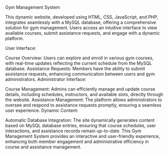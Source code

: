 Gym Management System

This dynamic website, developed using HTML, CSS, JavaScript, and PHP, integrates seamlessly with a MySQL database, offering a comprehensive solution for gym management. Users access an intuitive interface to view available courses, submit assistance requests, and engage with a dynamic platform.

User Interface:

Course Overview: Users can explore and enroll in various gym courses, with real-time updates reflecting the current schedule from the MySQL database.
Assistance Requests: Members have the ability to submit assistance requests, enhancing communication between users and gym administrators.
Administrator Interface:

Course Management: Admins can efficiently manage and update course details, including schedules, instructors, and available slots, directly through the website.
Assistance Management: The platform allows administrators to oversee and respond to assistance requests promptly, ensuring a seamless user experience.
Dynamic Content:

Automatic Database Integration: The site dynamically generates content based on MySQL database entries, ensuring that course schedules, user interactions, and assistance records remain up-to-date.
This Gym Management System provides an interactive and user-friendly experience, enhancing both member engagement and administrative efficiency in course and assistance management.




